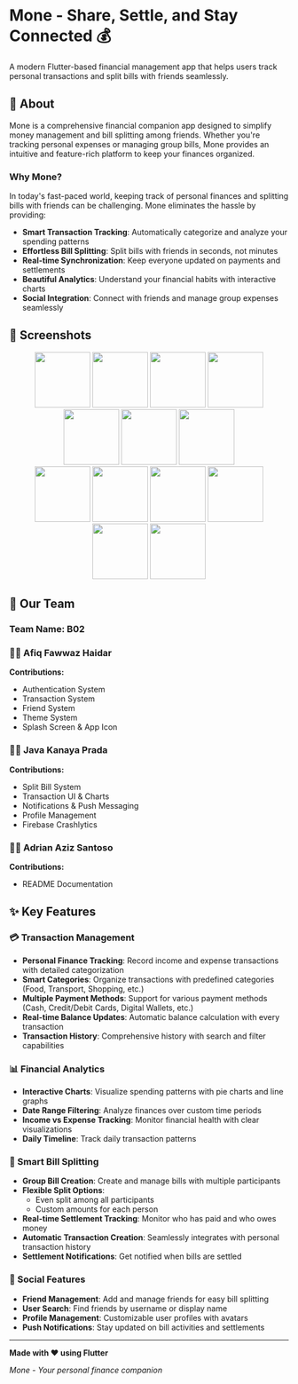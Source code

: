# Mone - Share, Settle, and Stay Connected 💰

A modern Flutter-based financial management app that helps users track personal transactions and split bills with friends seamlessly.

## 📱 About

Mone is a comprehensive financial companion app designed to simplify money management and bill splitting among friends. Whether you're tracking personal expenses or managing group bills, Mone provides an intuitive and feature-rich platform to keep your finances organized.

### Why Mone?

In today's fast-paced world, keeping track of personal finances and splitting bills with friends can be challenging. Mone eliminates the hassle by providing:

- **Smart Transaction Tracking**: Automatically categorize and analyze your spending patterns
- **Effortless Bill Splitting**: Split bills with friends in seconds, not minutes
- **Real-time Synchronization**: Keep everyone updated on payments and settlements
- **Beautiful Analytics**: Understand your financial habits with interactive charts
- **Social Integration**: Connect with friends and manage group expenses seamlessly

## 📸 Screenshots

<p align="center">
  <img src="https://github.com/user-attachments/assets/16f7e3d7-b306-48ab-a1a9-78d3b1f4529f" width="100"/>
  <img src="https://github.com/user-attachments/assets/52d187e0-53aa-4ff7-8edd-d81a2ff7898a" width="100"/>
  <img src="https://github.com/user-attachments/assets/25f6a033-4693-4679-9d14-2f165ec8f669" width="100"/>
  <img src="https://github.com/user-attachments/assets/a9079e56-1706-45c1-aaa3-019a0dc0058d" width="100"/>  
  <img src="https://github.com/user-attachments/assets/12b0e4a9-6875-4b24-83bf-55c1036f04c5" width="100"/>
  <img src="https://github.com/user-attachments/assets/32844a15-fc00-493c-952f-9cfa64ee3daf" width="100"/>
  <img src="https://github.com/user-attachments/assets/40eea72e-853e-4352-ba7b-c9f8075c8a5c" width="100"/>
  <br/>
  <img src="https://github.com/user-attachments/assets/9918e37e-60b0-4668-88cb-cd580474b597" width="100"/>
  <img src="https://github.com/user-attachments/assets/f598672d-0ee6-4d48-9b08-4d4d98b75988" width="100"/>
  <img src="https://github.com/user-attachments/assets/0a5ab273-83cf-4e3f-9bdd-050c1b445911" width="100"/>
  <img src="https://github.com/user-attachments/assets/b10b2244-3304-4ba2-b21a-b50a1554bd17" width="100"/>
  <img src="https://github.com/user-attachments/assets/dd92397c-4857-4d19-996b-16e1cc75a9ce" width="100"/>
  <img src="https://github.com/user-attachments/assets/84ec9704-c554-42a8-8923-ece99ce8fe3c" width="100"/>
</p>

## 👥 Our Team

### Team Name: B02

### 👨‍💻 Afiq Fawwaz Haidar

**Contributions:**

- Authentication System
- Transaction System
- Friend System
- Theme System
- Splash Screen & App Icon

### 👨‍💻 Java Kanaya Prada

**Contributions:**

- Split Bill System
- Transaction UI & Charts
- Notifications & Push Messaging
- Profile Management
- Firebase Crashlytics

### 👨‍💻 Adrian Aziz Santoso

**Contributions:**

- README Documentation

## ✨ Key Features

### 💳 Transaction Management

- **Personal Finance Tracking**: Record income and expense transactions with detailed categorization
- **Smart Categories**: Organize transactions with predefined categories (Food, Transport, Shopping, etc.)
- **Multiple Payment Methods**: Support for various payment methods (Cash, Credit/Debit Cards, Digital Wallets, etc.)
- **Real-time Balance Updates**: Automatic balance calculation with every transaction
- **Transaction History**: Comprehensive history with search and filter capabilities

### 📊 Financial Analytics

- **Interactive Charts**: Visualize spending patterns with pie charts and line graphs
- **Date Range Filtering**: Analyze finances over custom time periods
- **Income vs Expense Tracking**: Monitor financial health with clear visualizations
- **Daily Timeline**: Track daily transaction patterns

### 🧾 Smart Bill Splitting

- **Group Bill Creation**: Create and manage bills with multiple participants
- **Flexible Split Options**:
  - Even split among all participants
  - Custom amounts for each person
- **Real-time Settlement Tracking**: Monitor who has paid and who owes money
- **Automatic Transaction Creation**: Seamlessly integrates with personal transaction history
- **Settlement Notifications**: Get notified when bills are settled

### 👥 Social Features

- **Friend Management**: Add and manage friends for easy bill splitting
- **User Search**: Find friends by username or display name
- **Profile Management**: Customizable user profiles with avatars
- **Push Notifications**: Stay updated on bill activities and settlements

---

**Made with ❤️ using Flutter**

_Mone - Your personal finance companion_
